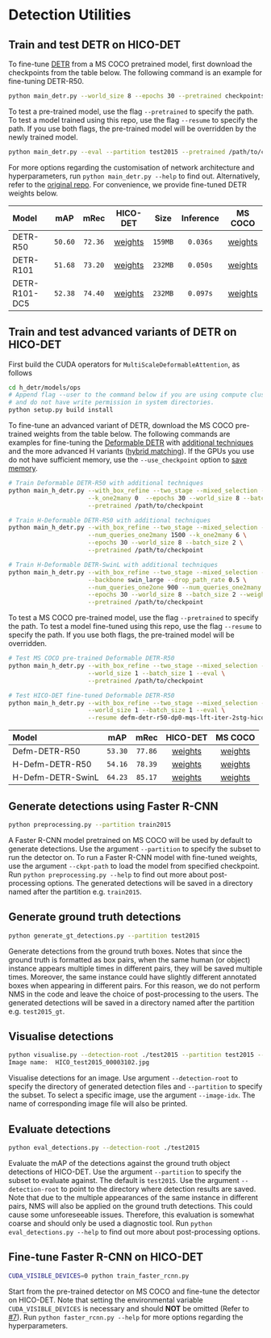 # Detection Utilities

## Train and test DETR on HICO-DET

To fine-tune [DETR](https://arxiv.org/abs/2005.12872) from a MS COCO pretrained model, first download the checkpoints from the table below. The following command is an example for fine-tuning DETR-R50.

```bash
python main_detr.py --world_size 8 --epochs 30 --pretrained checkpoints/detr-r50-e632da11.pth &>out &
```
To test a pre-trained model, use the flag `--pretrained` to specify the path. To test a model trained using this repo, use the flag `--resume` to specify the path. If you use both flags, the pre-trained model will be overridden by the newly trained model.
```bash
python main_detr.py --eval --partition test2015 --pretrained /path/to/checkpoint --resume /path/to/checkpoint
```
For more options regarding the customisation of network architecture and hyperparameters, run `python main_detr.py --help` to find out. Alternatively, refer to the [original repo](https://github.com/facebookresearch/detr). For convenience, we provide fine-tuned DETR weights below.

|Model|mAP|mRec|HICO-DET|Size|Inference|MS COCO|
|:-|:-:|:-:|:-:|:-:|:-:|:-:|
|DETR-R50|`50.60`|`72.36`|[weights](https://drive.google.com/file/d/1BQ-0tbSH7UC6QMIMMgdbNpRw2NcO8yAD/view?usp=sharing)|`159MB`|`0.036s`|[weights](https://dl.fbaipublicfiles.com/detr/detr-r50-e632da11.pth)|
|DETR-R101|`51.68`|`73.20`|[weights](https://drive.google.com/file/d/1pZrRp8Qcs5FNM9CJsWzVxwzU7J8C-t8f/view?usp=sharing)|`232MB`|`0.050s`|[weights](https://dl.fbaipublicfiles.com/detr/detr-r101-2c7b67e5.pth)|
|DETR-R101-DC5|`52.38`|`74.40`|[weights](https://drive.google.com/file/d/1kkyVeoUGb8rT9b5J5Q3f51OFmm4Z73UD/view?usp=sharing)|`232MB`|`0.097s`|[weights](https://dl.fbaipublicfiles.com/detr/detr-r101-dc5-a2e86def.pth)|

## Train and test advanced variants of DETR on HICO-DET

First build the CUDA operators for `MultiScaleDeformableAttention`, as follows

```bash
cd h_detr/models/ops
# Append flag --user to the command below if you are using compute clusters
# and do not have write permission in system directories.
python setup.py build install
```

To fine-tune an advanced variant of DETR, download the MS COCO pre-trained weights from the table below. The following commands are examples for fine-tuning the [Deformable DETR](https://arxiv.org/abs/2010.04159) with [additional techniques](https://arxiv.org/abs/2203.03605) and the more advanced H variants ([hybrid matching](https://arxiv.org/abs/2207.13080)). If the GPUs you use do not have sufficient memory, use the `--use_checkpoint` option to [save memory](https://pytorch.org/docs/stable/checkpoint.html).

```bash
# Train Deformable DETR-R50 with additional techniques
python main_h_detr.py --with_box_refine --two_stage --mixed_selection --look_forward_twice \
                      --k_one2many 0  --epochs 30 --world_size 8 --batch_size 2 \
                      --pretrained /path/to/checkpoint

# Train H-Deformable DETR-R50 with additional techniques
python main_h_detr.py --with_box_refine --two_stage --mixed_selection --look_forward_twice \
                      --num_queries_one2many 1500 --k_one2many 6 \
                      --epochs 30 --world_size 8 --batch_size 2 \
                      --pretrained /path/to/checkpoint

# Train H-Deformable DETR-SwinL with additional techniques
python main_h_detr.py --with_box_refine --two_stage --mixed_selection --look_forward_twice \
                      --backbone swin_large --drop_path_rate 0.5 \
                      --num_queries_one2one 900 --num_queries_one2many 1500 --k_one2many 6 \
                      --epochs 30 --world_size 8 --batch_size 2 --weight_decay 0.05 \
                      --pretrained /path/to/checkpoint
```

To test a MS COCO pre-trained model, use the flag `--pretrained` to specify the path. To test a model fine-tuned using this repo, use the flag `--resume` to specify the path. If you use both flags, the pre-trained model will be overridden.

```bash
# Test MS COCO pre-trained Deformable DETR-R50
python main_h_detr.py --with_box_refine --two_stage --mixed_selection --look_forward_twice \
                      --world_size 1 --batch_size 1 --eval \
                      --pretrained /path/to/checkpoint

# Test HICO-DET fine-tuned Deformable DETR-R50
python main_h_detr.py --with_box_refine --two_stage --mixed_selection --look_forward_twice \
                      --world_size 1 --batch_size 1 --eval \
                      --resume defm-detr-r50-dp0-mqs-lft-iter-2stg-hicodet.pth

```

|Model|mAP|mRec|HICO-DET|MS COCO|
|:-|:-:|:-:|:-:|:-:|
|Defm-DETR-R50|`53.30`|`77.86`|[weights](https://drive.google.com/file/d/1A0FQQLLQE32j7YISHsJZO76dK9vqy1ll/view?usp=share_link)|[weights](https://github.com/HDETR/H-Deformable-DETR/releases/download/v0.1/r50_dp0_mqs_lft_deformable_detr_plus_iterative_bbox_refinement_plus_plus_two_stage_36eps.pth)|
|H-Defm-DETR-R50|`54.16`|`78.39`|[weights](https://drive.google.com/file/d/1cwMJNMQALDrVdTxQL6Vdw66thpgeyq-2/view?usp=share_link)|[weights](https://github.com/HDETR/H-Deformable-DETR/releases/download/v0.1/r50_hybrid_branch_lambda1_group6_t1500_dp0_mqs_lft_deformable_detr_plus_iterative_bbox_refinement_plus_plus_two_stage_36eps.pth)|
|H-Defm-DETR-SwinL|`64.23`|`85.17`|[weights](https://drive.google.com/file/d/1wge-CC1Fx67EHOSXyHGHvrqvMva2jEkr/view?usp=share_link)|[weights](https://github.com/HDETR/H-Deformable-DETR/releases/download/v0.1/decay0.05_drop_path0.5_swin_large_hybrid_branch_lambda1_group6_t1500_n900_dp0_mqs_lft_deformable_detr_plus_iterative_bbox_refinement_plus_plus_two_stage_36eps.pth)|

## Generate detections using Faster R-CNN

```bash
python preprocessing.py --partition train2015
```

A Faster R-CNN model pretrained on MS COCO will be used by default to generate detections. Use the argument `--partition` to specify the subset to run the detector on. To run a Faster R-CNN model with fine-tuned weights, use the argument `--ckpt-path` to load the model from specified checkpoint. Run `python preprocessing.py --help` to find out more about post-processing options. The generated detections will be saved in a directory named after the partition e.g. `train2015`.

## Generate ground truth detections

```bash
python generate_gt_detections.py --partition test2015
```

Generate detections from the ground truth boxes. Notes that since the ground truth is formatted as box pairs, when the same human (or object) instance appears multiple times in different pairs, they will be saved multiple times. Moreover, the same instance could have slightly different annotated boxes when appearing in different pairs. For this reason, we do not perform NMS in the code and leave the choice of post-processing to the users. The generated detections will be saved in a directory named after the partition e.g. `test2015_gt`. 

## Visualise detections

```bash
python visualise.py --detection-root ./test2015 --partition test2015 --image-idx 3000
Image name:  HICO_test2015_00003102.jpg
```

Visualise detections for an image. Use argument `--detection-root` to specify the directory of generated detection files and `--partition` to specify the subset. To select a specific image, use the argument `--image-idx`. The name of corresponding image file will also be printed.

## Evaluate detections

```bash
python eval_detections.py --detection-root ./test2015
```

Evaluate the mAP of the detections against the ground truth object detections of HICO-DET. Use the argument `--partition` to specify the subset to evaluate against. The default is `test2015`. Use the argument `--detection-root` to point to the directory where detection results are saved. Note that due to the multiple appearances of the same instance in different pairs, NMS will also be applied on the ground truth detections. This could cause some unforeseeable issues. Therefore, this evaluation is somewhat coarse and should only be used a diagnostic tool. Run `python eval_detections.py --help` to find out more about post-processing options.

## Fine-tune Faster R-CNN on HICO-DET

```bash
CUDA_VISIBLE_DEVICES=0 python train_faster_rcnn.py
```

Start from the pre-trained detector on MS COCO and fine-tune the detector on HICO-DET. Note that setting the environmental variable `CUDA_VISIBLE_DEVICES` is necessary and should __NOT__ be omitted (Refer to [#7](https://github.com/fredzzhang/hicodet/issues/7)). Run `python faster_rcnn.py --help` for more options regarding the hyperparameters.
